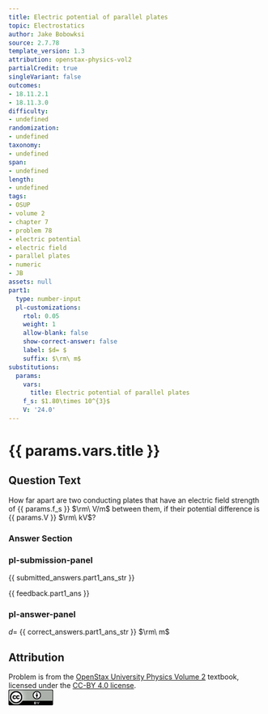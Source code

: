 ```yaml
---
title: Electric potential of parallel plates
topic: Electrostatics
author: Jake Bobowksi
source: 2.7.78
template_version: 1.3
attribution: openstax-physics-vol2
partialCredit: true
singleVariant: false
outcomes:
- 18.11.2.1
- 18.11.3.0
difficulty:
- undefined
randomization:
- undefined
taxonomy:
- undefined
span:
- undefined
length:
- undefined
tags:
- OSUP
- volume 2
- chapter 7
- problem 78
- electric potential
- electric field
- parallel plates
- numeric
- JB
assets: null
part1:
  type: number-input
  pl-customizations:
    rtol: 0.05
    weight: 1
    allow-blank: false
    show-correct-answer: false
    label: $d= $
    suffix: $\rm\ m$
substitutions:
  params:
    vars:
      title: Electric potential of parallel plates
    f_s: $1.80\times 10^{3}$
    V: '24.0'
---
```

# {{ params.vars.title }}

## Question Text

How far apart are two conducting plates that have an electric field strength of {{ params.f_s }} $\rm\ V/m$ between them, if their potential difference is {{ params.V }} $\rm\ kV$?

### Answer Section

### pl-submission-panel

{{ submitted_answers.part1_ans_str }}

{{ feedback.part1_ans }}

### pl-answer-panel

$d=$ {{ correct_answers.part1_ans_str }} $\rm\ m$

## Attribution

Problem is from the [OpenStax University Physics Volume 2](https://openstax.org/details/books/university-physics-volume-2) textbook, licensed under the [CC-BY 4.0 license](https://creativecommons.org/licenses/by/4.0/).<br>![Image representing the Creative Commons 4.0 BY license.](https://raw.githubusercontent.com/firasm/bits/master/by.png)
